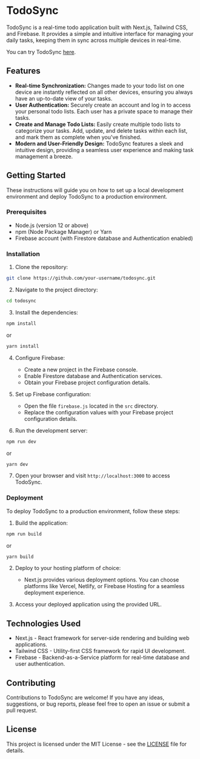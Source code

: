 # TodoSync

TodoSync is a real-time todo application built with Next.js, Tailwind CSS, and Firebase. It provides a simple and intuitive interface for managing your daily tasks, keeping them in sync across multiple devices in real-time.

You can try TodoSync [here](https://todo-sync-phi.vercel.app/).

## Features

- **Real-time Synchronization:** Changes made to your todo list on one device are instantly reflected on all other devices, ensuring you always have an up-to-date view of your tasks.
- **User Authentication:** Securely create an account and log in to access your personal todo lists. Each user has a private space to manage their tasks.
- **Create and Manage Todo Lists:** Easily create multiple todo lists to categorize your tasks. Add, update, and delete tasks within each list, and mark them as complete when you've finished.
- **Modern and User-Friendly Design:** TodoSync features a sleek and intuitive design, providing a seamless user experience and making task management a breeze.

## Getting Started

These instructions will guide you on how to set up a local development environment and deploy TodoSync to a production environment.

### Prerequisites

- Node.js (version 12 or above)
- npm (Node Package Manager) or Yarn
- Firebase account (with Firestore database and Authentication enabled)

### Installation

1. Clone the repository:

```bash
git clone https://github.com/your-username/todosync.git
```

2. Navigate to the project directory:

```bash
cd todosync
```

3. Install the dependencies:

```bash
npm install
```

or

```bash
yarn install
```

4. Configure Firebase:

   - Create a new project in the Firebase console.
   - Enable Firestore database and Authentication services.
   - Obtain your Firebase project configuration details.
5. Set up Firebase configuration:

   - Open the file `firebase.js` located in the `src` directory.
   - Replace the configuration values with your Firebase project configuration details.
6. Run the development server:

```bash
npm run dev
```

or

```bash
yarn dev
```

7. Open your browser and visit `http://localhost:3000` to access TodoSync.

### Deployment

To deploy TodoSync to a production environment, follow these steps:

1. Build the application:

```bash
npm run build
```

or

```bash
yarn build
```

2. Deploy to your hosting platform of choice:

   - Next.js provides various deployment options. You can choose platforms like Vercel, Netlify, or Firebase Hosting for a seamless deployment experience.
3. Access your deployed application using the provided URL.

## Technologies Used

- Next.js - React framework for server-side rendering and building web applications.
- Tailwind CSS - Utility-first CSS framework for rapid UI development.
- Firebase - Backend-as-a-Service platform for real-time database and user authentication.

## Contributing

Contributions to TodoSync are welcome! If you have any ideas, suggestions, or bug reports, please feel free to open an issue or submit a pull request.

## License

This project is licensed under the MIT License - see the [LICENSE](LICENSE) file for details.
